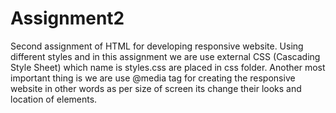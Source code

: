 # Assignment2
Second assignment of HTML for developing responsive website. Using different styles and in this assignment we are use external CSS (Cascading Style Sheet) which name is styles.css are placed in css folder. Another most important thing is we are use @media tag for creating the responsive website in other words as per size of screen its change their looks and location of elements.
